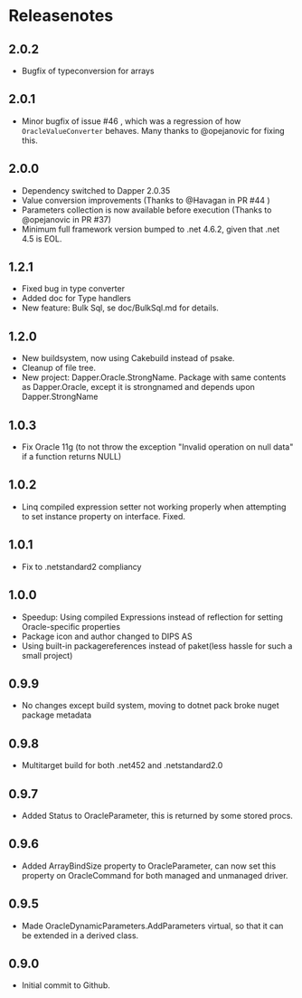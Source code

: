# Releasenotes

## 2.0.2 
- Bugfix of typeconversion for arrays

## 2.0.1
- Minor bugfix of issue #46 , which was a regression of how `OracleValueConverter` behaves. Many thanks to @opejanovic for fixing this.

## 2.0.0
- Dependency switched to Dapper 2.0.35
- Value conversion improvements (Thanks to @Havagan in PR #44 )
- Parameters collection is now available before execution (Thanks to @opejanovic in PR #37)
- Minimum full framework version bumped to .net 4.6.2, given that .net 4.5 is EOL.

## 1.2.1
- Fixed bug in type converter
- Added doc for Type handlers
- New feature: Bulk Sql, se doc/BulkSql.md for details.

## 1.2.0
- New buildsystem, now using Cakebuild instead of psake.
- Cleanup of file tree.
- New project: Dapper.Oracle.StrongName.  Package with same contents as Dapper.Oracle, except it is strongnamed and depends upon Dapper.StrongName

## 1.0.3
- Fix Oracle 11g (to not throw the exception "Invalid operation on null data" if a function returns NULL)

## 1.0.2
- Linq compiled expression setter not working properly when attempting to set instance property on interface.  Fixed.

## 1.0.1
- Fix to .netstandard2 compliancy

## 1.0.0
- Speedup: Using compiled Expressions instead of reflection for setting Oracle-specific properties
- Package icon and author changed to DIPS AS
- Using built-in packagereferences instead of paket(less hassle for such a small project)

## 0.9.9
- No changes except build system, moving to dotnet pack broke nuget package metadata
## 0.9.8
- Multitarget build for both .net452 and .netstandard2.0
## 0.9.7
- Added Status to OracleParameter, this is returned by some stored procs.
## 0.9.6
- Added ArrayBindSize property to OracleParameter, can now set this property on OracleCommand for both managed and unmanaged driver.
## 0.9.5
- Made OracleDynamicParameters.AddParameters virtual, so that it can be extended in a derived class.
## 0.9.0
- Initial commit to Github.